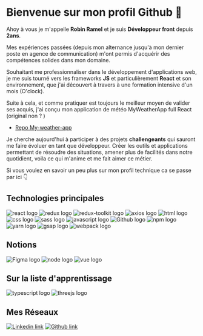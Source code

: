# Bienvenue sur mon profil Github 👋

Ahoy à vous je m'appelle __Robin Ramel__ et je suis __Développeur front__ depuis __2ans__.

Mes expériences passées (depuis mon alternance jusqu'à mon dernier poste en agence de communication) m'ont permis d'acquérir des compétences solides dans mon domaine.

Souhaitant me professionnaliser dans le développement d'applications web, je me suis tourné vers les frameworks __JS__ et particulièrement __React__ et son environnement, que j'ai découvert à travers 
 à une formation intensive d'un mois (O'clock).

 Suite à cela, et comme pratiquer est toujours le meilleur moyen de valider ses acquis, j'ai conçu mon application de météo MyWeatherApp full React (original non ? )
- [Repo My-weather-app](https://github.com/RobinRamel/my-weather-app)

Je cherche aujourd'hui à participer à des projets __challengeants__ qui sauront me faire évoluer en tant que développeur.
Créer les outils et applications permettant de résoudre des situations, amener plus de facilités dans notre quotidient, voila ce qui m'anime et me fait aimer ce métier.

Si vous voulez en savoir un peu plus sur mon profil technique ca se passe par ici :point_down:

## Technologies principales

![react logo](https://img.shields.io/badge/-React-45b8d8?style=flat-square&logo=react&logoColor=white)
![redux logo](https://img.shields.io/badge/-Redux-764ABC?style=flat-square&logo=redux&logoColor=white)
![redux-toolkit logo](https://img.shields.io/badge/-ReduxToolkit-764ABC?style=flat-square&logo=redux&logoColor=white)
![axios logo](https://img.shields.io/badge/-Axios-5A29E4?style=flat-square&logo=axios&logoColor=white)
![html logo](https://img.shields.io/badge/-HTML5-E34F26?style=flat-square&logo=html5&logoColor=white)
![css logo](https://img.shields.io/badge/-CSS3-1572B6?style=flat-square&logo=css3&logoColor=white)
![sass logo](https://img.shields.io/badge/-Sass/Scss-CC6699?style=flat-square&logo=sass&logoColor=white)
![javascript logo](https://img.shields.io/badge/-Javascript-F7DF1E?style=flat-square&logo=javascript&logoColor=white)
![Github logo](https://img.shields.io/badge/-Git-181717?style=flat-square&logo=github&logoColor=white)
![npm logo](https://img.shields.io/badge/-NPM-CB3837?style=flat-square&logo=npm&logoColor=white)
![yarn logo](https://img.shields.io/badge/-Yarn-2C8EBB?style=flat-square&logo=yarn&logoColor=white)
![gsap logo](https://img.shields.io/badge/-GSAP-88CE02?style=flat-square&logo=greensock&logoColor=white)
![webpack logo](https://img.shields.io/badge/-Webpack-8DD6F9?style=flat-square&logo=webpack&logoColor=white)

## Notions

![Figma logo](https://img.shields.io/badge/-Figma-F24E1E?style=flat-square&logo=figma&logoColor=white)
![node logo](https://img.shields.io/badge/-Node-339933?style=flat-square&logo=nodedotjs&logoColor=white)
![vue logo](https://img.shields.io/badge/-Vue.js-4FC08D?style=flat-square&logo=vuedotjs&logoColor=white)

## Sur la liste d'apprentissage

![typescript logo](https://img.shields.io/badge/-Typescript-3178C6?style=flat-square&logo=typescript&logoColor=white)
![threejs logo](https://img.shields.io/badge/-Three.js-000000?style=flat-square&logo=threedotjs&logoColor=white)

## Mes Réseaux

[![Linkedin link](https://img.shields.io/badge/-Linkedin-0A66C2?style=flat-square&logo=linkedin&logoColor=white)](https://www.linkedin.com/in/robin-ramel/)
[![Github link](https://img.shields.io/badge/-Github-181717?style=flat-square&logo=github&logoColor=white)](https://github.com/RobinRamel)